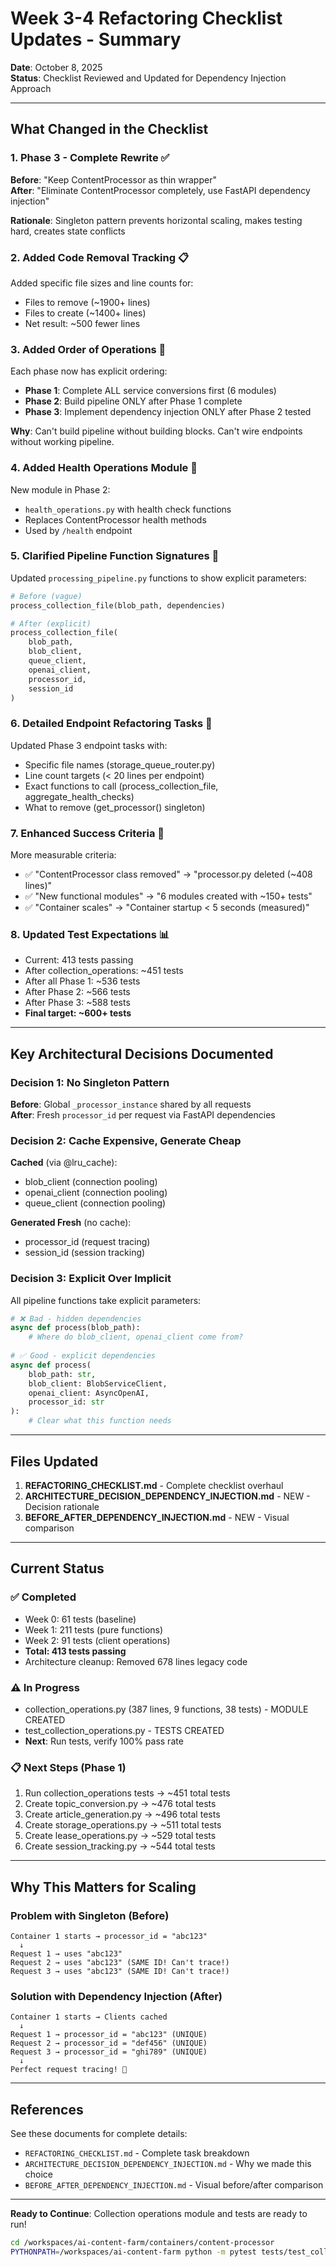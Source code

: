 # Week 3-4 Refactoring Checklist Updates - Summary

**Date**: October 8, 2025  
**Status**: Checklist Reviewed and Updated for Dependency Injection Approach

---

## What Changed in the Checklist

### 1. Phase 3 - Complete Rewrite ✅
**Before**: "Keep ContentProcessor as thin wrapper"  
**After**: "Eliminate ContentProcessor completely, use FastAPI dependency injection"

**Rationale**: Singleton pattern prevents horizontal scaling, makes testing hard, creates state conflicts

### 2. Added Code Removal Tracking 📋
Added specific file sizes and line counts for:
- Files to remove (~1900+ lines)
- Files to create (~1400+ lines)
- Net result: ~500 fewer lines

### 3. Added Order of Operations 🔄
Each phase now has explicit ordering:
- **Phase 1**: Complete ALL service conversions first (6 modules)
- **Phase 2**: Build pipeline ONLY after Phase 1 complete
- **Phase 3**: Implement dependency injection ONLY after Phase 2 tested

**Why**: Can't build pipeline without building blocks. Can't wire endpoints without working pipeline.

### 4. Added Health Operations Module 🏥
New module in Phase 2:
- `health_operations.py` with health check functions
- Replaces ContentProcessor health methods
- Used by `/health` endpoint

### 5. Clarified Pipeline Function Signatures 📝
Updated `processing_pipeline.py` functions to show explicit parameters:
```python
# Before (vague)
process_collection_file(blob_path, dependencies)

# After (explicit)
process_collection_file(
    blob_path, 
    blob_client, 
    queue_client, 
    openai_client, 
    processor_id, 
    session_id
)
```

### 6. Detailed Endpoint Refactoring Tasks 🔌
Updated Phase 3 endpoint tasks with:
- Specific file names (storage_queue_router.py)
- Line count targets (< 20 lines per endpoint)
- Exact functions to call (process_collection_file, aggregate_health_checks)
- What to remove (get_processor() singleton)

### 7. Enhanced Success Criteria 🎯
More measurable criteria:
- ✅ "ContentProcessor class removed" → "processor.py deleted (~408 lines)"
- ✅ "New functional modules" → "6 modules created with ~150+ tests"
- ✅ "Container scales" → "Container startup < 5 seconds (measured)"

### 8. Updated Test Expectations 📊
- Current: 413 tests passing
- After collection_operations: ~451 tests
- After all Phase 1: ~536 tests
- After Phase 2: ~566 tests
- After Phase 3: ~588 tests
- **Final target: ~600+ tests**

---

## Key Architectural Decisions Documented

### Decision 1: No Singleton Pattern
**Before**: Global `_processor_instance` shared by all requests  
**After**: Fresh `processor_id` per request via FastAPI dependencies

### Decision 2: Cache Expensive, Generate Cheap
**Cached** (via @lru_cache):
- blob_client (connection pooling)
- openai_client (connection pooling)
- queue_client (connection pooling)

**Generated Fresh** (no cache):
- processor_id (request tracing)
- session_id (session tracking)

### Decision 3: Explicit Over Implicit
All pipeline functions take explicit parameters:
```python
# ❌ Bad - hidden dependencies
async def process(blob_path):
    # Where do blob_client, openai_client come from?
    
# ✅ Good - explicit dependencies
async def process(
    blob_path: str,
    blob_client: BlobServiceClient,
    openai_client: AsyncOpenAI,
    processor_id: str
):
    # Clear what this function needs
```

---

## Files Updated

1. **REFACTORING_CHECKLIST.md** - Complete checklist overhaul
2. **ARCHITECTURE_DECISION_DEPENDENCY_INJECTION.md** - NEW - Decision rationale
3. **BEFORE_AFTER_DEPENDENCY_INJECTION.md** - NEW - Visual comparison

---

## Current Status

### ✅ Completed
- Week 0: 61 tests (baseline)
- Week 1: 211 tests (pure functions)
- Week 2: 91 tests (client operations)
- **Total: 413 tests passing**
- Architecture cleanup: Removed 678 lines legacy code

### ⚠️ In Progress
- collection_operations.py (387 lines, 9 functions, 38 tests) - MODULE CREATED
- test_collection_operations.py - TESTS CREATED
- **Next**: Run tests, verify 100% pass rate

### 📋 Next Steps (Phase 1)
1. Run collection_operations tests → ~451 total tests
2. Create topic_conversion.py → ~476 total tests
3. Create article_generation.py → ~496 total tests
4. Create storage_operations.py → ~511 total tests
5. Create lease_operations.py → ~529 total tests
6. Create session_tracking.py → ~544 total tests

---

## Why This Matters for Scaling

### Problem with Singleton (Before)
```
Container 1 starts → processor_id = "abc123"
  ↓
Request 1 → uses "abc123"
Request 2 → uses "abc123" (SAME ID! Can't trace!)
Request 3 → uses "abc123" (SAME ID! Can't trace!)
```

### Solution with Dependency Injection (After)
```
Container 1 starts → Clients cached
  ↓
Request 1 → processor_id = "abc123" (UNIQUE)
Request 2 → processor_id = "def456" (UNIQUE)
Request 3 → processor_id = "ghi789" (UNIQUE)
  ↓
Perfect request tracing! 🎯
```

---

## References

See these documents for complete details:
- `REFACTORING_CHECKLIST.md` - Complete task breakdown
- `ARCHITECTURE_DECISION_DEPENDENCY_INJECTION.md` - Why we made this choice
- `BEFORE_AFTER_DEPENDENCY_INJECTION.md` - Visual before/after comparison

---

**Ready to Continue**: Collection operations module and tests are ready to run!

```bash
cd /workspaces/ai-content-farm/containers/content-processor
PYTHONPATH=/workspaces/ai-content-farm python -m pytest tests/test_collection_operations.py -v
```
